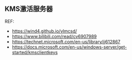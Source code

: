 ## KMS激活服务器

REF:
* https://wind4.github.io/vlmcsd/
* https://www.bilibili.com/read/cv6907989
* https://technet.microsoft.com/en-us/library/jj612867
* https://docs.microsoft.com/en-us/windows-server/get-started/kmsclientkeys
